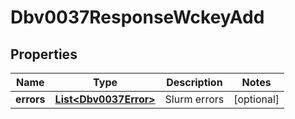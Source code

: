 

# Dbv0037ResponseWckeyAdd


## Properties

| Name | Type | Description | Notes |
|------------ | ------------- | ------------- | -------------|
|**errors** | [**List&lt;Dbv0037Error&gt;**](Dbv0037Error.md) | Slurm errors |  [optional] |



